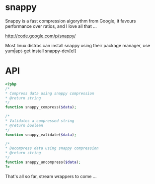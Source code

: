 snappy
======

Snappy is a fast compression algorythm from Google, it favours performance over ratios, and I love all that ...

http://code.google.com/p/snappy/

Most linux distros can install snappy using their package manager, use yum|apt-get install snappy-dev[el]

API
===

```php
<?php
/*
* Compress data using snappy compression
* @return string
*/
function snappy_compress($data);

/*
* Validates a compressed string
* @return boolean
*/
function snappy_validate($data);

/*
* Decompress data using snappy compression
* @return string
*/
function snappy_uncompress($data);
?>
```

That's all so far, stream wrappers to come ...
